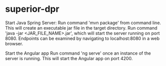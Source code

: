 # superior-dpr
Start Java Spring Server:
Run command 'mvn package' from command line. This will create an executable jar file in the target directory.
Run command 'java -jar <JAR_FILE_NAME>.jar', which will start the server running on port 8080. Endpoints can be examined by navigating to localhost:8080 in a web browser.

Start the Angular app
Run command 'ng serve' once an instance of the server is running. This will start the Angular app on port 4200. 
